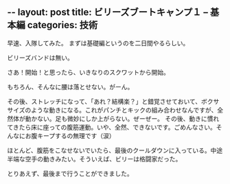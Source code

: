 --
layout: post
title: ビリーズブートキャンプ１ – 基本編
categories: 技術
--

早速、入隊してみた。
まずは基礎編というのを二日間やるらしい。

ビリーズバンドは無い。

さあ！開始！と思ったら、いきなりのスクワットから開始。

もちろん、そんなに腰は落とせない。がーん。

その後、ストレッチになって、「あれ？結構楽？」と錯覚させておいて、ボクササイズのような動きになる。これがパンチとキックの組み合わせなんですが、全然体が動かない。足も微妙にしか上がらない。ぜーぜー。
その後、動きに慣れてきたら床に座っての腹筋運動。いや、全然、できないです。ごめんなさい。そんなにお腹キープするの無理です（涙）

ほとんど、腹筋をこなせないでいたら、最後のクールダウンに入っている。中途半端な空手の動きみたい。そういえば、ビリーは格闘家だった。

とりあえず、最後まで行うことができました。

